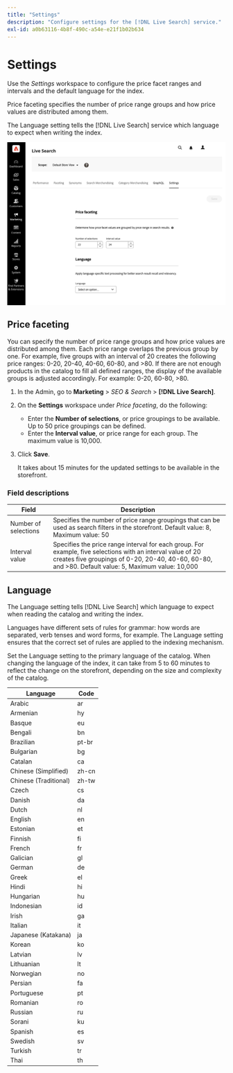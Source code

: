 ```yaml
---
title: "Settings"
description: "Configure settings for the [!DNL Live Search] service."
exl-id: a0b63116-4b8f-490c-a54e-e21f1b02b634
---
```

# Settings

Use the *Settings* workspace to configure the price facet ranges and intervals and the default language for the index. 

Price faceting specifies the number of price range groups and how price values are distributed among them.

The Language setting tells the [!DNL Live Search] service which language to expect when writing the index.

![Settings](assets/settings.png)

## Price faceting

You can specify the number of price range groups and how price values are distributed among them. Each price range overlaps the previous group by one. For example, five groups with an interval of 20 creates the following price ranges: 0-20, 20-40, 40-60, 60-80, and >80. If there are not enough products in the catalog to fill all defined ranges, the display of the available groups is adjusted accordingly. For example: 0-20, 60-80, >80.

1. In the Admin, go to **Marketing** > *SEO & Search* > **[!DNL Live Search]**.
1. On the **Settings** workspace under *Price faceting*, do the following:
   * Enter the **Number of selections**, or price groupings to be available. Up to 50 price groupings can be defined.
   * Enter the **Interval value**, or price range for each group. The maximum value is 10,000.
1. Click **Save**.

   It takes about 15 minutes for the updated settings to be available in the storefront.

### Field descriptions

| Field | Description |
|--- |--- |
| Number of selections | Specifies the number of price range groupings that can be used as search filters in the storefront. Default value: 8, Maximum value: 50 |
| Interval value | Specifies the price range interval for each group. For example, five selections with an interval value of 20 creates five groupings of 0-20, 20-40, 40-60, 60-80, and >80. Default value: 5, Maximum value: 10,000 |

## Language

The Language setting tells [!DNL Live Search] which language to expect when reading the catalog and writing the index. 

Languages have different sets of rules for grammar: how words are separated, verb tenses and word forms, for example.
The Language setting ensures that the correct set of rules are applied to the indexing mechanism.

Set the Language setting to the primary language of the catalog. When changing the language of the index, it can take from 5 to 60 minutes to reflect the change on the storefront, depending on the size and complexity of the catalog.

|Language|Code|
|----|----|
|Arabic|ar|
|Armenian|hy|
|Basque|eu|
|Bengali|bn|
|Brazilian|pt-br|
|Bulgarian|bg|
|Catalan|ca|
|Chinese (Simplified)|zh-cn|
|Chinese (Traditional)|zh-tw|
|Czech|cs|
|Danish|da|
|Dutch|nl|
|English|en|
|Estonian|et|
|Finnish|fi|
|French|fr|
|Galician|gl|
|German|de|
|Greek|el|
|Hindi|hi|
|Hungarian|hu|
|Indonesian|id|
|Irish|ga|
|Italian|it|
|Japanese (Katakana)|ja|
|Korean|ko|
|Latvian|lv|
|Lithuanian|lt|
|Norwegian|no|
|Persian|fa|
|Portuguese|pt|
|Romanian|ro|
|Russian|ru|
|Sorani|ku|
|Spanish|es|
|Swedish|sv|
|Turkish|tr|
|Thai|th|
